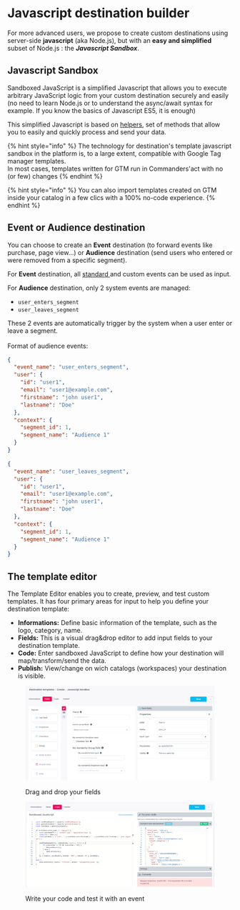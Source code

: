 # Javascript destination builder

For more advanced users, we propose to create custom destinations using server-side **javascript** (aka Node.js), but with an **easy and simplified** subset of Node.js : the _**Javascript Sandbox**_.

## Javascript Sandbox

Sandboxed JavaScript is a simplified Javascript that allows you to execute arbitrary JavaScript logic from your custom destination securely and easily (no need to learn Node.js or to understand the async/await syntax for example. If you know the basics of Javascript ES5, it is enough)

This simplified Javascript is based on [helpers](serverside-js-helpers.md), set of methods that allow you to easily and quickly process and send your data.

{% hint style="info" %}
The technology for destination's template javascript sandbox in the platform is, to a large extent, compatible with Google Tag manager templates.\
In most cases, templates written for GTM run in Commanders'act with no (or few) changes
{% endhint %}

{% hint style="info" %}
You can also import templates created on GTM inside your catalog in a few clics with a 100% no-code experience.
{% endhint %}

## Event or Audience destination

You can choose to create an **Event** destination (to forward events like purchase, page view...) or **Audience** destination (send users who entered or were removed from a specific segment).

For **Event** destination, all [standard ](../../../../developers/tracking/events-reference/)and custom events can be used as input.

For **Audience** destination, only 2 system events are managed:

* `user_enters_segment`
* `user_leaves_segment`

These 2 events are automatically trigger by the system when a user enter or leave a segment.\
\
Format of audience events:

```json
{
  "event_name": "user_enters_segment",
  "user": {
    "id": "user1",
    "email": "user1@example.com",
    "firstname": "john user1",
    "lastname": "Doe"
  },
  "context": {
    "segment_id": 1,
    "segment_name": "Audience 1"
  }
}
```

```json
{
  "event_name": "user_leaves_segment",
  "user": {
    "id": "user1",
    "email": "user1@example.com",
    "firstname": "john user1",
    "lastname": "Doe"
  },
  "context": {
    "segment_id": 1,
    "segment_name": "Audience 1"
  }
}
```

## The template editor

The Template Editor enables you to create, preview, and test custom templates. It has four primary areas for input to help you define your destination template:

* **Informations:** Define basic information of the template, such as the logo, category, name.
* **Fields:** This is a visual drag\&drop editor to add input fields to your destination template.
* **Code:** Enter sandboxed JavaScript to define how your destination will map/transform/send the data.
* **Publish:** View/change on wich catalogs (workspaces) your destination is visible.&#x20;

<figure><img src="../../../../.gitbook/assets/image (1) (4).png" alt=""><figcaption><p>Drag and drop your fields</p></figcaption></figure>

<figure><img src="../../../../.gitbook/assets/image (3) (2).png" alt=""><figcaption><p>Write your code and test it with an event</p></figcaption></figure>
